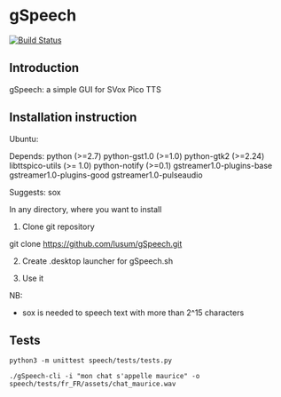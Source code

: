 # gSpeech

[![Build Status](https://travis-ci.org/mothsART/gSpeech.png?branch=master)](https://travis-ci.org/mothsART/gSpeech)

## Introduction

gSpeech: a simple GUI for SVox Pico TTS


## Installation instruction

Ubuntu:

Depends: python (>=2.7) python-gst1.0 (>=1.0) python-gtk2 (>=2.24) libttspico-utils (>= 1.0) python-notify (>=0.1) gstreamer1.0-plugins-base gstreamer1.0-plugins-good gstreamer1.0-pulseaudio

Suggests: sox


In any directory, where you want to install

1) Clone git repository

git clone https://github.com/lusum/gSpeech.git

2) Create .desktop launcher for gSpeech.sh

3) Use it


NB:
- sox is needed to speech text with more than 2^15 characters

## Tests

```
python3 -m unittest speech/tests/tests.py
```

```
./gSpeech-cli -i "mon chat s'appelle maurice" -o speech/tests/fr_FR/assets/chat_maurice.wav
```

